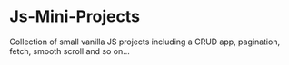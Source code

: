 # Js-Mini-Projects
Collection of small vanilla JS projects including a CRUD app, pagination, fetch, smooth scroll and so on...
